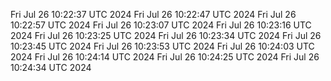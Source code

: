 Fri Jul 26 10:22:37 UTC 2024
Fri Jul 26 10:22:47 UTC 2024
Fri Jul 26 10:22:57 UTC 2024
Fri Jul 26 10:23:07 UTC 2024
Fri Jul 26 10:23:16 UTC 2024
Fri Jul 26 10:23:25 UTC 2024
Fri Jul 26 10:23:34 UTC 2024
Fri Jul 26 10:23:45 UTC 2024
Fri Jul 26 10:23:53 UTC 2024
Fri Jul 26 10:24:03 UTC 2024
Fri Jul 26 10:24:14 UTC 2024
Fri Jul 26 10:24:25 UTC 2024
Fri Jul 26 10:24:34 UTC 2024
